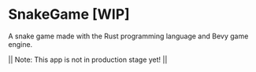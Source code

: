 # SnakeGame [WIP]
 A snake game made with the Rust programming language and Bevy game engine.
 
|| Note: This app is not in production stage yet! ||

